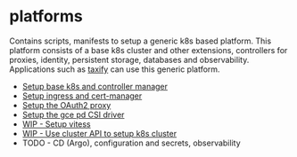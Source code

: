 # platforms
Contains scripts, manifests to setup a generic k8s based platform. This platform consists of a base k8s cluster and other extensions, controllers for proxies, identity, persistent storage, databases and observability. Applications such as [taxify](https://github.com/kuberack/taxify) can use this generic platform.

 - [Setup base k8s and controller manager](k8s/k8s.md)
 - [Setup ingress and cert-manager](cert-manager/cert-manager.md)
 - [Setup the OAuth2 proxy](oauth2-proxy/oauth2.md)
 - [Setup the gce pd CSI driver](gce-pd-csi/gce-pd.md)
 - [WIP - Setup vitess](vitess/vitess.md)
 - [WIP - Use cluster API to setup k8s cluster](capi/capi.md)
 - TODO - CD (Argo), configuration and secrets, observability

